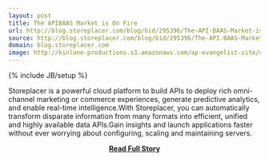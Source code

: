 ```yaml
---
layout: post
title: The APIBAAS Market is On Fire
url: http://blog.storeplacer.com/blog/bid/295396/The-API-BAAS-Market-is-On-Fire
source: http://blog.storeplacer.com/blog/bid/295396/The-API-BAAS-Market-is-On-Fire
domain: blog.storeplacer.com
image: http://kinlane-productions.s3.amazonaws.com/ap-evangelist-site/curated/screenshots/9586_blog_storeplacer_com.png
---
```

{% include JB/setup %}<p>Storeplacer is a powerful cloud platform to build APIs to deploy rich omni-channel marketing or commerce experiences, generate predictive analytics, and enable real-time intelligence.With Storeplacer, you can automatically transform disparate information from many formats into efficient, unified and highly available data APIs.Gain insights and launch applications faster without ever worrying about configuring, scaling and maintaining servers. </p>
<center><p><a href="http://blog.storeplacer.com/blog/bid/295396/The-API-BAAS-Market-is-On-Fire" style='padding:25px; font-sze:18px; font-weight: bold;'>Read Full Story</a></p></center>
